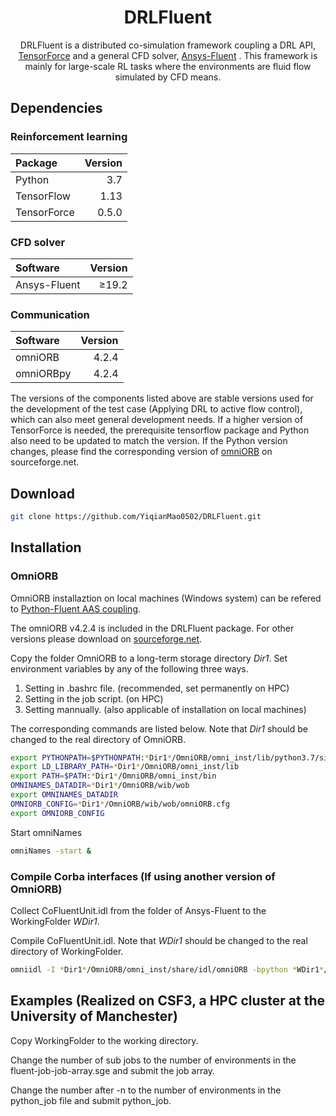 <div align="center">
<!-- Title: -->
  <h1>DRLFluent</h1>

DRLFluent is a distributed co-simulation framework coupling a DRL API, <a href="https://github.com/tensorforce/tensorforce">TensorForce</a> and a general CFD solver, <a href="https://www.ansys.com/products/fluids/ansys-fluent">Ansys-Fluent</a> . This framework is mainly for large-scale RL tasks where the environments are fluid flow simulated by CFD means.
</div>

## Dependencies
### Reinforcement learning
|      Package     |     Version   |
|:-----------------|--------------:|
| Python           |      3.7      |
| TensorFlow       |      1.13     |
| TensorForce      |      0.5.0    |

### CFD solver
|      Software    |     Version   |
|:-----------------|--------------:|
| Ansys-Fluent     |     ≥19.2     |

### Communication
|      Software    |     Version   |
|:-----------------|--------------:|
| omniORB          |     4.2.4     |
| omniORBpy        |     4.2.4     |

The versions of the components listed above are stable versions used for the development of the test case (Applying DRL to active flow control), which can also meet general development needs. If a higher version of TensorForce is needed, the prerequisite tensorflow package and Python also need to be updated to match the version. If the Python version changes, please find the corresponding version of <a href="https://sourceforge.net/projects/omniorb/files/">omniORB</a> on sourceforge.net.

## Download

```bash
git clone https://github.com/YiqianMao0502/DRLFluent.git
```

## Installation

### OmniORB

OmniORB installaztion on local machines (Windows system) can be refered to <a href="https://www.youtube.com/watch?v=v4eZPioTOYs">Python-Fluent AAS coupling</a>. 

The omniORB v4.2.4 is included in the DRLFluent package. For other versions please download on <a href="https://sourceforge.net/projects/omniorb/files/">sourceforge.net</a>.

Copy the folder OmniORB to a long-term storage directory *Dir1*. Set environment variables by any of the following three ways.

1. Setting in .bashrc file. (recommended, set permanently on HPC)
2. Setting in the job script. (on HPC)
3. Setting mannually. (also applicable of installation on local machines)

The corresponding commands are listed below. Note that *Dir1* should be changed to the real directory of OmniORB.

```bash
export PYTHONPATH=$PYTHONPATH:*Dir1*/OmniORB/omni_inst/lib/python3.7/site-packages
export LD_LIBRARY_PATH=*Dir1*/OmniORB/omni_inst/lib
export PATH=$PATH:*Dir1*/OmniORB/omni_inst/bin
OMNINAMES_DATADIR=*Dir1*/OmniORB/wib/wob
export OMNINAMES_DATADIR
OMNIORB_CONFIG=*Dir1*/OmniORB/wib/wob/omniORB.cfg
export OMNIORB_CONFIG
```

Start omniNames

```bash
omniNames -start &
```

### Compile Corba interfaces (If using another version of OmniORB)

Collect CoFluentUnit.idl from the folder of Ansys-Fluent to the WorkingFolder *WDir1*. 

Compile CoFluentUnit.idl. Note that *WDir1* should be changed to the real directory of WorkingFolder.

```bash
omniidl -I *Dir1*/OmniORB/omni_inst/share/idl/omniORB -bpython *WDir1*/WorkingFolder/CoFluentUnit.idl
```

## Examples (Realized on CSF3, a HPC cluster at the University of Manchester)

Copy WorkingFolder to the working directory. 

Change the number of sub jobs to the number of environments in the fluent-job-job-array.sge and submit the job array.

Change the number after -n to the number of environments in the python_job file and submit python_job.
